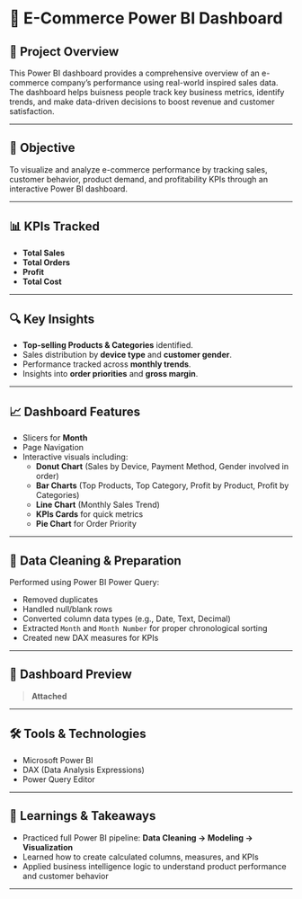 # 🛒 E-Commerce Power BI Dashboard

## 📌 Project Overview
This Power BI dashboard provides a comprehensive overview of an e-commerce company’s performance using real-world inspired sales data. The dashboard helps buisness people track key business metrics, identify trends, and make data-driven decisions to boost revenue and customer satisfaction.

---

## 🎯 Objective
To visualize and analyze e-commerce performance by tracking sales, customer behavior, product demand, and profitability KPIs through an interactive Power BI dashboard.

---

## 📊 KPIs Tracked
- **Total Sales**
- **Total Orders**
- **Profit**
- **Total Cost**

---

## 🔍 Key Insights
- **Top-selling Products & Categories** identified.
- Sales distribution by **device type** and **customer gender**.
- Performance tracked across **monthly trends**.
- Insights into **order priorities** and **gross margin**.

---

## 📈 Dashboard Features
- Slicers for **Month**
- Page Navigation
- Interactive visuals including:
  - **Donut Chart** (Sales by Device, Payment Method, Gender involved in order)
  - **Bar Charts** (Top Products, Top Category, Profit by Product, Profit by Categories)
  - **Line Chart** (Monthly Sales Trend)
  - **KPIs Cards** for quick metrics
  - **Pie Chart** for Order Priority

---

## 🧹 Data Cleaning & Preparation
Performed using Power BI Power Query:
- Removed duplicates
- Handled null/blank rows
- Converted column data types (e.g., Date, Text, Decimal)
- Extracted `Month` and `Month Number` for proper chronological sorting
- Created new DAX measures for KPIs

---

## 📸 Dashboard Preview
> **Attached**

---

## 🛠 Tools & Technologies
- Microsoft Power BI
- DAX (Data Analysis Expressions)
- Power Query Editor

---

## 🧠 Learnings & Takeaways
- Practiced full Power BI pipeline: **Data Cleaning → Modeling → Visualization**
- Learned how to create calculated columns, measures, and KPIs
- Applied business intelligence logic to understand product performance and customer behavior

---


